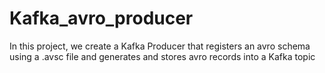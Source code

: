 # Kafka_avro_producer
In this project, we create a Kafka Producer that registers an avro schema using a .avsc file and generates and stores avro records into a Kafka topic
